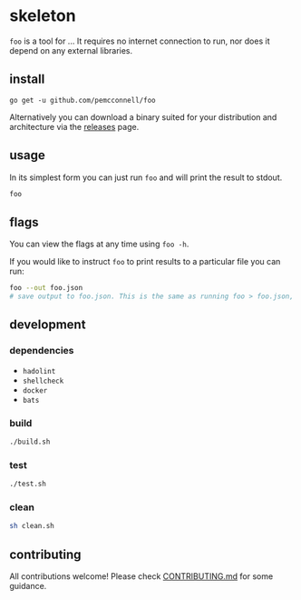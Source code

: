 skeleton
===

`foo` is a tool for ... It requires no internet connection to run, nor does it depend on any external libraries.

## install

`go get -u github.com/pemcconnell/foo`

Alternatively you can download a binary suited for your distribution and architecture via the [releases](releases) page.

## usage

In its simplest form you can just run `foo` and will print the result to stdout.

```sh
foo
```

## flags

You can view the flags at any time using `foo -h`.

If you would like to instruct `foo` to print results to a particular file you can run:

```sh
foo --out foo.json
# save output to foo.json. This is the same as running foo > foo.json, with some additional helper output
```

## development

### dependencies

- `hadolint`
- `shellcheck`
- `docker`
- `bats`

### build

```sh
./build.sh
```

### test

```sh
./test.sh
```

### clean

```sh
sh clean.sh
```

## contributing

All contributions welcome! Please check [CONTRIBUTING.md](CONTRIBUTING.md) for some guidance.
